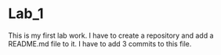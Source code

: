 # Lab_1

This is my first lab work. I have to create a repository and add a README.md file to it. I have to add 3 commits to this file.

